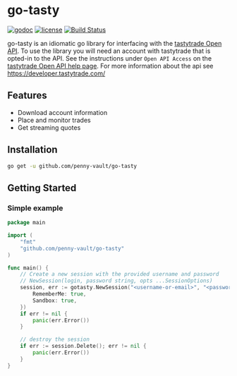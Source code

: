 # go-tasty


[![godoc](http://img.shields.io/badge/godoc-reference-blue.svg?style=flat)](https://godoc.org/github.com/penny-vault/go-tasty) [![license](http://img.shields.io/badge/license-Apache-red.svg?style=flat)](https://opensource.org/license/apache-2-0/) [![Build Status](https://github.com/penny-vault/go-tasty/actions/workflows/test.yml/badge.svg)](https://github.com/penny-vault/go-tasty/actions/workflows/test.yml)

go-tasty is an idiomatic go library for interfacing with the [tastytrade Open API](https://support.tastytrade.com/support/s/solutions/articles/43000700385). To use the library you will need an account with tastytrade that is opted-in to the API. See the instructions under `Open API Access` on the [tastytrade Open API help page](https://support.tastytrade.com/support/s/solutions/articles/43000700385). For more information about the api see https://developer.tastytrade.com/

## Features

* Download account information
* Place and monitor trades
* Get streaming quotes

## Installation

```bash
go get -u github.com/penny-vault/go-tasty
```

## Getting Started

### Simple example

```go
package main

import (
    "fmt"
    "github.com/penny-vault/go-tasty"
)

func main() {
    // Create a new session with the provided username and password
    // NewSession(login, password string, opts ...SessionOptions)
    session, err := gotasty.NewSession("<username-or-email>", "<password>", SessionOpts{
        RememberMe: true,
        Sandbox: true,
    })
    if err != nil {
        panic(err.Error())
    }

    // destroy the session
    if err := session.Delete(); err != nil {
        panic(err.Error())
    }
}
```

